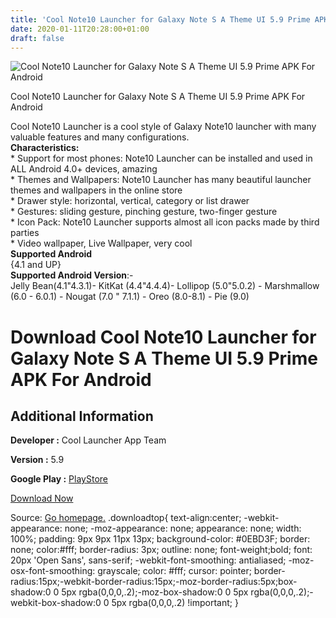 ```yaml
---
title: 'Cool Note10 Launcher for Galaxy Note S A Theme UI 5.9 Prime APK For Android'
date: 2020-01-11T20:28:00+01:00
draft: false
---
```


![Cool Note10 Launcher for Galaxy Note S A Theme UI 5.9 Prime APK For Android](https://i2.wp.com/apkhome.net/wp-content/uploads/2020/01/Cool-Note10-Launcher-for-Galaxy-Note-S-A-Theme-UI-5.9-Prime.png "Cool Note10 Launcher for Galaxy Note S A Theme UI 5.9 Prime APK For Android")

  

Cool Note10 Launcher for Galaxy Note S A Theme UI 5.9 Prime APK For Android

Cool Note10 Launcher is a cool style of Galaxy Note10 launcher with many valuable features and many configurations.  
**Characteristics:**  
\* Support for most phones: Note10 Launcher can be installed and used in ALL Android 4.0+ devices, amazing  
\* Themes and Wallpapers: Note10 Launcher has many beautiful launcher themes and wallpapers in the online store  
\* Drawer style: horizontal, vertical, category or list drawer  
\* Gestures: sliding gesture, pinching gesture, two-finger gesture  
\* Icon Pack: Note10 Launcher supports almost all icon packs made by third parties  
\* Video wallpaper, Live Wallpaper, very cool  
**Supported Android**  
{4.1 and UP}  
**Supported Android Version**:-  
Jelly Bean(4.1"4.3.1)- KitKat (4.4"4.4.4)- Lollipop (5.0"5.0.2) - Marshmallow (6.0 - 6.0.1) - Nougat (7.0 " 7.1.1) - Oreo (8.0-8.1) - Pie (9.0)

Download Cool Note10 Launcher for Galaxy Note S A Theme UI 5.9 Prime APK For Android
====================================================================================

Additional Information
----------------------

**Developer :** Cool Launcher App Team

**Version :** 5.9

**Google Play :** [PlayStore](https://play.google.com/store/apps/details?id=com.note9.launcher.cool)

  

[Download Now](https://store4app.co/post/cool-note10-launcher-for-galaxy-note-s-a-theme-ui-5-9-prime-apk-for-android_1578770871)

  
Source: [Go homepage.](https://store4app.co/post/cool-note10-launcher-for-galaxy-note-s-a-theme-ui-5-9-prime-apk-for-android_1578770871) .downloadtop{ text-align:center; -webkit-appearance: none; -moz-appearance: none; appearance: none; width: 100%; padding: 9px 9px 11px 13px; background-color: #0EBD3F; border: none; color:#fff; border-radius: 3px; outline: none; font-weight;bold; font: 20px 'Open Sans', sans-serif; -webkit-font-smoothing: antialiased; -moz-osx-font-smoothing: grayscale; color: #fff; cursor: pointer; border-radius:15px;-webkit-border-radius:15px;-moz-border-radius:5px;box-shadow:0 0 5px rgba(0,0,0,.2);-moz-box-shadow:0 0 5px rgba(0,0,0,.2);-webkit-box-shadow:0 0 5px rgba(0,0,0,.2) !important; }